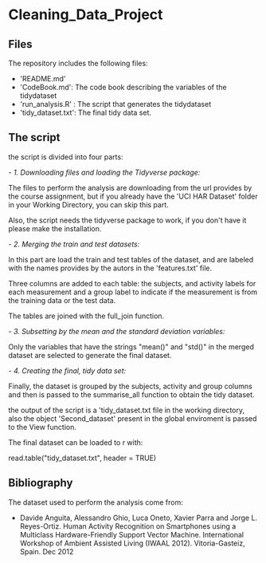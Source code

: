 # Cleaning_Data_Project

## Files 

The repository includes the following files:
- 'README.md'
- 'CodeBook.md': The code book describing the variables of the tidydataset
- 'run_analysis.R' : The script that generates the tidydataset
- 'tidy_dataset.txt': The final tidy data set.  

## The script

the script is divided into four parts: 

*- 1. Downloading files and loading the Tidyverse package:*
  
  The files to perform the analysis are downloading from the url provides 
  by the course assignment, but if you already have the 'UCI HAR Dataset' 
  folder in your Working Directory, you can skip this part. 
  
  Also, the script needs the tidyverse package to work, if you don't have it
  please make the installation. 
  
*- 2. Merging the train and test datasets:*

  In this part are load the train and test tables of the dataset, and are 
  labeled with the names provides by the autors in the 'features.txt' file.
  
  Three columns are added to each table: the subjects, and activity labels for 
  each measurement and a group label to indicate if the measurement is from the 
  training data or the test data. 
  
  The tables are joined with the full_join function. 
  
*- 3. Subsetting by the mean and the standard deviation variables:*

  Only the variables that have the strings "mean()" and "std()" in the 
  merged dataset are selected to generate the final dataset. 
  
*- 4. Creating the final, tidy data set:*
  
  Finally, the dataset is grouped by the subjects, activity and group columns
  and then is passed to the summarise_all function to obtain the tidy dataset.
   
  the output of the script is a 'tidy_dataset.txt file in the working directory, 
  also the object 'Second_dataset' present in the global enviroment is passed to
  the View function. 
  
  The final dataset can be loaded to r with: 
  
  read.table("tidy_dataset.txt", header = TRUE)  
  
## Bibliography 
  The dataset used to perform the analysis come from:
  - Davide Anguita, Alessandro Ghio, Luca Oneto, Xavier Parra and Jorge L. Reyes-Ortiz. Human Activity Recognition on Smartphones using a       Multiclass Hardware-Friendly Support Vector Machine. International Workshop of Ambient Assisted Living (IWAAL 2012). Vitoria-Gasteiz, Spain.   Dec 2012
  
